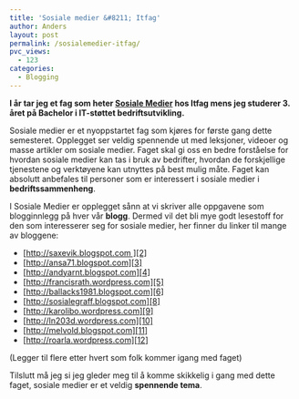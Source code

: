 ```yaml
---
title: 'Sosiale medier &#8211; Itfag'
author: Anders
layout: post
permalink: /sosialemedier-itfag/
pvc_views:
  - 123
categories:
  - Blogging
---
```

**I år tar jeg et fag som heter [Sosiale Medier][1] hos Itfag mens jeg studerer 3. året på Bachelor i IT-støttet bedriftsutvikling.**

Sosiale medier er et nyoppstartet fag som kjøres for første gang dette semesteret. Opplegget ser veldig spennende ut med leksjoner, videoer og masse artikler om sosiale medier. Faget skal gi oss en bedre forståelse for hvordan sosiale medier kan tas i bruk av bedrifter, hvordan de forskjellige tjenestene og verktøyene kan utnyttes på best mulig måte. Faget kan absolutt anbefales til personer som er interessert i sosiale medier i **bedriftssammenheng**.

I Sosiale Medier er opplegget sånn at vi skriver alle oppgavene som blogginnlegg på hver vår **blogg**. Dermed vil det bli mye godt lesestoff for den som interesserer seg for sosiale medier, her finner du linker til mange av bloggene:

  * [http://saxevik.blogspot.com ][2]
  * [http://ansa71.blogspot.com][3]
  * [http://andyarnt.blogspot.com][4]
  * [http://francisrath.wordpress.com][5]
  * [http://ballacks1981.blogspot.com][6]
  * [http://sosialegraff.blogspot.com][8]
  * [http://karolibo.wordpress.com][9]
  * [http://ln203d.wordpress.com][10]
  * [http://melvold.blogspot.com][11]
  * [http://roarla.wordpress.com][12]

(Legger til flere etter hvert som folk kommer igang med faget)

Tilslutt må jeg si jeg gleder meg til å komme skikkelig i gang med dette faget, sosiale medier er et veldig **spennende tema**.

 [1]: http://itfag.hist.no/public/fag/enkeltFag.jsp?fagkode=LN203D "Sosiale Medier"
 [2]: http://saxevik.blogspot.com/ "saxevik"
 [3]: http://ansa71.blogspot.com/ "ansa71"
 [4]: http://andyarnt.blogspot.com/ "andyarnt"
 [5]: http://francisrath.wordpress.com/ "francisrath"
 [6]: http://ballacks1981.blogspot.com/ "ballacks1981"
 [8]: http://sosialegraff.blogspot.com "sosialegraff"
 [9]: http://karolibo.wordpress.com "karolibo"
 [10]: http://ln203d.wordpress.com "ln203d"
 [11]: http://melvold.blogspot.com "melvold"
 [12]: http://roarla.wordpress.com "roarla"